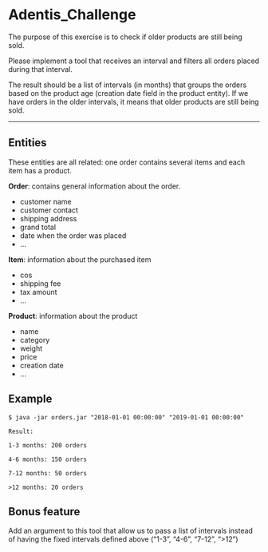 # Adentis_Challenge
 The purpose of this exercise is to check if older products are still being sold. 

Please implement a tool that receives an interval and filters all orders placed during that interval.

The result should be a list of intervals (in months) that groups the orders based on the product
age (creation date field in the product entity). If we have orders in the older intervals, it means
that older products are still being sold.

 ---
 ## Entities

These entities are all related: one order contains several items and each item has a product.

**Order**: contains general information about the order.

- customer name 
- customer contact
- shipping address
- grand total
- date when the order was placed
-  ...

**Item**: information about the purchased item 
- cos
- shipping fee
- tax amount
- ...
  
**Product**: information about the product 
- name
- category
- weight
- price
- creation date
- ...

## Example
```
$ java -jar orders.jar "2018-01-01 00:00:00" "2019-01-01 00:00:00"
```
```
Result:

1-3 months: 200 orders

4-6 months: 150 orders

7-12 months: 50 orders

>12 months: 20 orders
```
## Bonus feature
Add an argument to this tool that allow us to pass a list of intervals instead of having the fixed intervals defined above (“1-3”, “4-6”, “7-12”, “>12”)